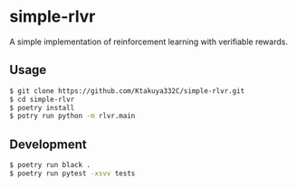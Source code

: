 # simple-rlvr
A simple implementation of reinforcement learning with verifiable rewards.

## Usage
```bash
$ git clone https://github.com/Ktakuya332C/simple-rlvr.git
$ cd simple-rlvr
$ poetry install
$ potry run python -m rlvr.main
```

## Development
```bash
$ poetry run black .
$ poetry run pytest -xsvv tests
```
